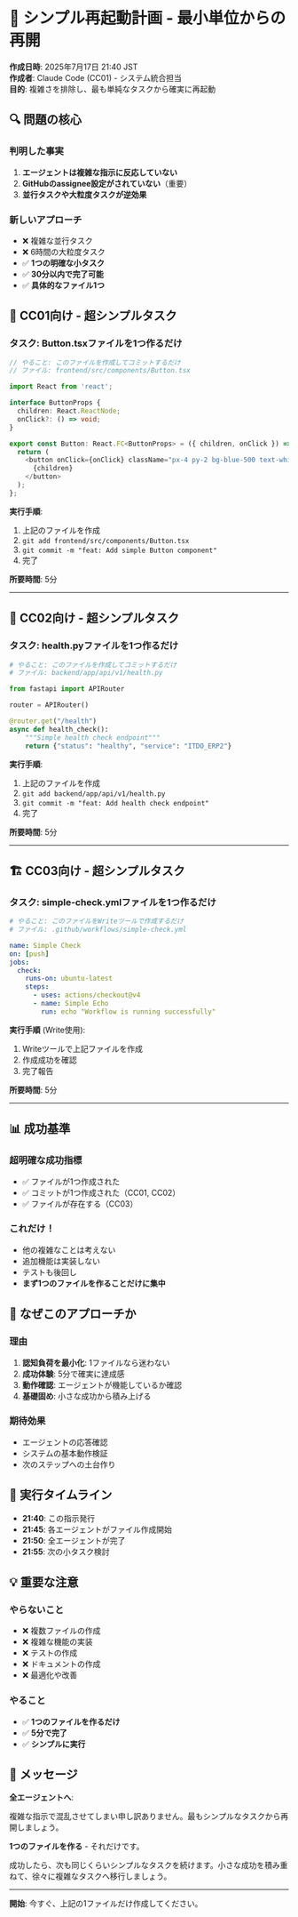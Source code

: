 # 🎯 シンプル再起動計画 - 最小単位からの再開

**作成日時**: 2025年7月17日 21:40 JST  
**作成者**: Claude Code (CC01) - システム統合担当  
**目的**: 複雑さを排除し、最も単純なタスクから確実に再起動

## 🔍 問題の核心

### 判明した事実
1. **エージェントは複雑な指示に反応していない**
2. **GitHubのassignee設定がされていない**（重要）
3. **並行タスクや大粒度タスクが逆効果**

### 新しいアプローチ
- ❌ 複雑な並行タスク
- ❌ 6時間の大粒度タスク
- ✅ **1つの明確な小タスク**
- ✅ **30分以内で完了可能**
- ✅ **具体的なファイル1つ**

## 🎨 CC01向け - 超シンプルタスク

### タスク: Button.tsxファイルを1つ作るだけ

```typescript
// やること: このファイルを作成してコミットするだけ
// ファイル: frontend/src/components/Button.tsx

import React from 'react';

interface ButtonProps {
  children: React.ReactNode;
  onClick?: () => void;
}

export const Button: React.FC<ButtonProps> = ({ children, onClick }) => {
  return (
    <button onClick={onClick} className="px-4 py-2 bg-blue-500 text-white rounded">
      {children}
    </button>
  );
};
```

**実行手順**:
1. 上記のファイルを作成
2. `git add frontend/src/components/Button.tsx`
3. `git commit -m "feat: Add simple Button component"`
4. 完了

**所要時間**: 5分

---

## 🔧 CC02向け - 超シンプルタスク

### タスク: health.pyファイルを1つ作るだけ

```python
# やること: このファイルを作成してコミットするだけ
# ファイル: backend/app/api/v1/health.py

from fastapi import APIRouter

router = APIRouter()

@router.get("/health")
async def health_check():
    """Simple health check endpoint"""
    return {"status": "healthy", "service": "ITDO_ERP2"}
```

**実行手順**:
1. 上記のファイルを作成
2. `git add backend/app/api/v1/health.py`
3. `git commit -m "feat: Add health check endpoint"`
4. 完了

**所要時間**: 5分

---

## 🏗️ CC03向け - 超シンプルタスク

### タスク: simple-check.ymlファイルを1つ作るだけ

```yaml
# やること: このファイルをWriteツールで作成するだけ
# ファイル: .github/workflows/simple-check.yml

name: Simple Check
on: [push]
jobs:
  check:
    runs-on: ubuntu-latest
    steps:
      - uses: actions/checkout@v4
      - name: Simple Echo
        run: echo "Workflow is running successfully"
```

**実行手順** (Write使用):
1. Writeツールで上記ファイルを作成
2. 作成成功を確認
3. 完了報告

**所要時間**: 5分

---

## 📊 成功基準

### 超明確な成功指標
- ✅ ファイルが1つ作成された
- ✅ コミットが1つ作成された（CC01, CC02）
- ✅ ファイルが存在する（CC03）

### これだけ！
- 他の複雑なことは考えない
- 追加機能は実装しない
- テストも後回し
- **まず1つのファイルを作ることだけに集中**

## 🚀 なぜこのアプローチか

### 理由
1. **認知負荷を最小化**: 1ファイルなら迷わない
2. **成功体験**: 5分で確実に達成感
3. **動作確認**: エージェントが機能しているか確認
4. **基礎固め**: 小さな成功から積み上げる

### 期待効果
- エージェントの応答確認
- システムの基本動作検証
- 次のステップへの土台作り

## 📅 実行タイムライン

- **21:40**: この指示発行
- **21:45**: 各エージェントがファイル作成開始
- **21:50**: 全エージェントが完了
- **21:55**: 次の小タスク検討

## 💡 重要な注意

### やらないこと
- ❌ 複数ファイルの作成
- ❌ 複雑な機能の実装
- ❌ テストの作成
- ❌ ドキュメントの作成
- ❌ 最適化や改善

### やること
- ✅ **1つのファイルを作るだけ**
- ✅ **5分で完了**
- ✅ **シンプルに実行**

## 🎯 メッセージ

**全エージェントへ**:

複雑な指示で混乱させてしまい申し訳ありません。最もシンプルなタスクから再開しましょう。

**1つのファイルを作る** - それだけです。

成功したら、次も同じくらいシンプルなタスクを続けます。小さな成功を積み重ねて、徐々に複雑なタスクへ移行しましょう。

---

**開始**: 今すぐ、上記の1ファイルだけ作成してください。